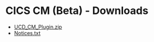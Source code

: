 
# CICS CM (Beta) - Downloads


- [UCD_CM_Plugin.zip](https://raw.githubusercontent.com/UrbanCode/IBM-UCD-PLUGINS/main/files/CICS-CM/UCD_CM_Plugin.zip)
- [Notices.txt](https://raw.githubusercontent.com/UrbanCode/IBM-UCD-PLUGINS/main/files/CICS-CM/Notices.txt)

